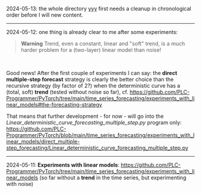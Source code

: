 2024-05-13: the whole directory [yyy](https://github.com/PLC-Programmer/PyTorch/tree/main/time_series_forecasting/experiments_with_linear_models) first needs a cleanup in chronological order before I will new content.

---

2024-05-12: one thing is already clear to me after some experiments:

> **Warning**
Trend, even a constant, linear and "soft" trend, is a much harder problem for a (two-layer) linear model than noise!

<br/>

Good news! After the first couple of experiments I can say: the **direct multiple-step forecast** strategy is clearly the better choice than the recursive strategy (by factor of 2?) when the deterministic curve has a (total, soft) **trend** (tested without noise so far), cf. https://github.com/PLC-Programmer/PyTorch/tree/main/time_series_forecasting/experiments_with_linear_models#the-forecasting-strategy

That means that further development - for now - will go into the *Linear_deterministic_curve_forecasting_multiple_step.py* program only: https://github.com/PLC-Programmer/PyTorch/blob/main/time_series_forecasting/experiments_with_linear_models/direct_multiple-step_forecasting/Linear_deterministic_curve_forecasting_multiple_step.py

---

2024-05-11:
**Experiments with linear models**: https://github.com/PLC-Programmer/PyTorch/tree/main/time_series_forecasting/experiments_with_linear_models (so far without a **trend** in the time series, but experimenting with noise)
